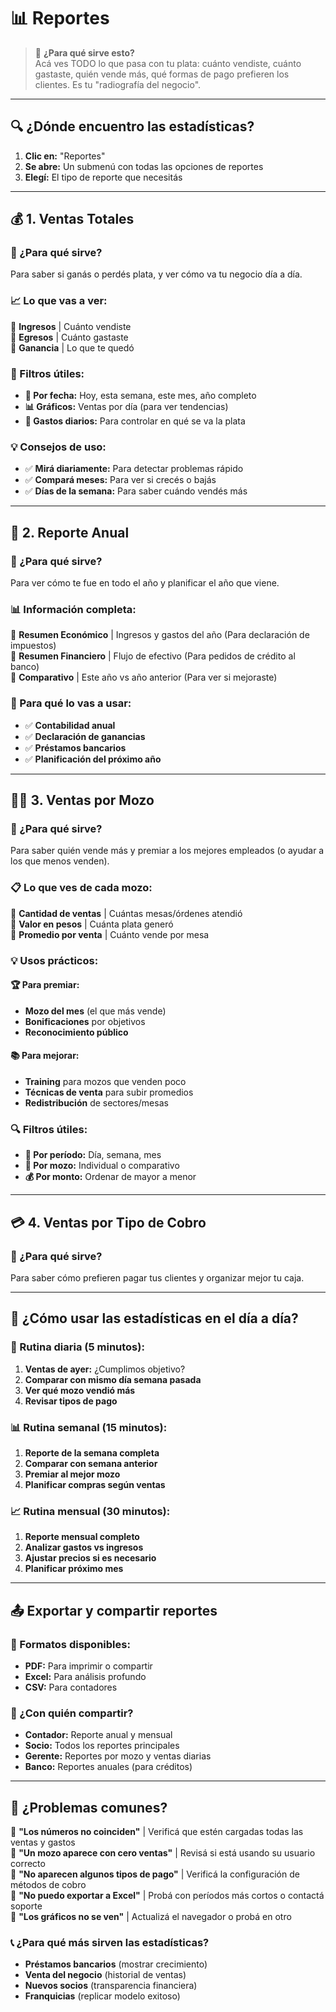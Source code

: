 # 📊 Reportes
<div id="estadisticas"></div>

> 🎯 **¿Para qué sirve esto?**  
> Acá ves TODO lo que pasa con tu plata: cuánto vendiste, cuánto gastaste, quién vende más, qué formas de pago prefieren los clientes. Es tu "radiografía del negocio".

---

## 🔍 **¿Dónde encuentro las estadísticas?**
1. **Clic en:** "Reportes" 
2. **Se abre:** Un submenú con todas las opciones de reportes
3. **Elegí:** El tipo de reporte que necesitás

---

## 💰 **1. Ventas Totales**

### **🎯 ¿Para qué sirve?**
Para saber si ganás o perdés plata, y ver cómo va tu negocio día a día.

### **📈 Lo que vas a ver:**

🔹 **Ingresos** | Cuánto vendiste  
🔹 **Egresos** | Cuánto gastaste  
🔹 **Ganancia** | Lo que te quedó

### **🔧 Filtros útiles:**
- **📅 Por fecha:** Hoy, esta semana, este mes, año completo
- **📊 Gráficos:** Ventas por día (para ver tendencias)
- **💸 Gastos diarios:** Para controlar en qué se va la plata

### **💡 Consejos de uso:**
- ✅ **Mirá diariamente:** Para detectar problemas rápido
- ✅ **Compará meses:** Para ver si crecés o bajás
- ✅ **Días de la semana:** Para saber cuándo vendés más

---

## 📅 **2. Reporte Anual**

### **🎯 ¿Para qué sirve?**
Para ver cómo te fue en todo el año y planificar el año que viene.

### **📊 Información completa:**

🔹 **Resumen Económico** | Ingresos y gastos del año (Para declaración de impuestos)  
🔹 **Resumen Financiero** | Flujo de efectivo (Para pedidos de crédito al banco)  
🔹 **Comparativo** | Este año vs año anterior (Para ver si mejoraste)

### **💼 Para qué lo vas a usar:**
- ✅ **Contabilidad anual**
- ✅ **Declaración de ganancias**
- ✅ **Préstamos bancarios**
- ✅ **Planificación del próximo año**

---

## 👨‍💼 **3. Ventas por Mozo**

### **🎯 ¿Para qué sirve?**
Para saber quién vende más y premiar a los mejores empleados (o ayudar a los que menos venden).

### **📋 Lo que ves de cada mozo:**

🔹 **Cantidad de ventas** | Cuántas mesas/órdenes atendió  
🔹 **Valor en pesos** | Cuánta plata generó  
🔹 **Promedio por venta** | Cuánto vende por mesa

### **💡 Usos prácticos:**

#### **🏆 Para premiar:**
- **Mozo del mes** (el que más vende)
- **Bonificaciones** por objetivos
- **Reconocimiento público**

#### **📚 Para mejorar:**
- **Training** para mozos que venden poco
- **Técnicas de venta** para subir promedios
- **Redistribución** de sectores/mesas

### **🔍 Filtros útiles:**
- **📅 Por período:** Día, semana, mes
- **👥 Por mozo:** Individual o comparativo
- **💰 Por monto:** Ordenar de mayor a menor

---

## 💳 **4. Ventas por Tipo de Cobro**

### **🎯 ¿Para qué sirve?**
Para saber cómo prefieren pagar tus clientes y organizar mejor tu caja.

---

## 🔄 **¿Cómo usar las estadísticas en el día a día?**

### **🌅 Rutina diaria (5 minutos):**
1. **Ventas de ayer:** ¿Cumplimos objetivo?
2. **Comparar con mismo día semana pasada**
3. **Ver qué mozo vendió más**
4. **Revisar tipos de pago**

### **📊 Rutina semanal (15 minutos):**
1. **Reporte de la semana completa**
2. **Comparar con semana anterior**
3. **Premiar al mejor mozo**
4. **Planificar compras según ventas**

### **📈 Rutina mensual (30 minutos):**
1. **Reporte mensual completo**
2. **Analizar gastos vs ingresos**
3. **Ajustar precios si es necesario**
4. **Planificar próximo mes**

---

## 📤 **Exportar y compartir reportes**

### **💾 Formatos disponibles:**
- **PDF:** Para imprimir o compartir
- **Excel:** Para análisis profundo
- **CSV:** Para contadores

### **📧 ¿Con quién compartir?**
- **Contador:** Reporte anual y mensual
- **Socio:** Todos los reportes principales
- **Gerente:** Reportes por mozo y ventas diarias
- **Banco:** Reportes anuales (para créditos)

---

## 🚨 **¿Problemas comunes?**

🔹 **"Los números no coinciden"** | Verificá que estén cargadas todas las ventas y gastos  
🔹 **"Un mozo aparece con cero ventas"** | Revisá si está usando su usuario correcto  
🔹 **"No aparecen algunos tipos de pago"** | Verificá la configuración de métodos de cobro  
🔹 **"No puedo exportar a Excel"** | Probá con períodos más cortos o contactá soporte  
🔹 **"Los gráficos no se ven"** | Actualizá el navegador o probá en otro

### **📞 ¿Para qué más sirven las estadísticas?**
- **Préstamos bancarios** (mostrar crecimiento)
- **Venta del negocio** (historial de ventas)
- **Nuevos socios** (transparencia financiera)
- **Franquicias** (replicar modelo exitoso)
